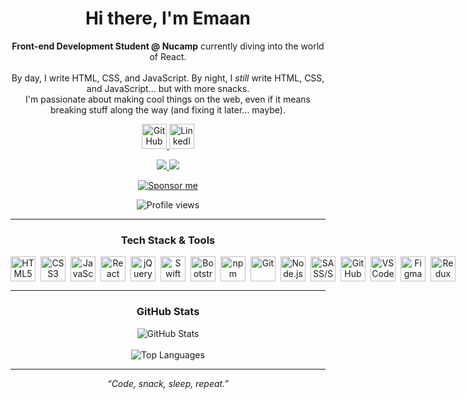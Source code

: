<!-- Profile Header -->
<h1 align="center">Hi there, I'm Emaan</h1>
<p align="center">
  <b>Front-end Development Student @ Nucamp</b> currently diving into the world of React.<br /><br /> 
  By day, I write HTML, CSS, and JavaScript. By night, I <i>still</i> write HTML, CSS, and JavaScript... but with more snacks.<br />
  I'm passionate about making cool things on the web, even if it means breaking stuff along the way (and fixing it later... maybe).
</p>

<!-- Social Links (Crisp SVG badges) -->
<p align="center">
  <a href="https://github.com/mersy-28">
    <img src="https://skillicons.dev/icons?i=github" alt="GitHub" width="40"/>
  </a>
  <a href="https://www.linkedin.com/in/emaan-hookey/">
    <img src="https://skillicons.dev/icons?i=linkedin" alt="LinkedIn" width="40"/>
  </a>
</p>

<!-- email -->
<p align="center">
  <a href="mailto:contact@emaan.dev">
    <img src="https://img.shields.io/badge/contact@emaan.dev-pink?style=flat-square">
  </a>
  <a href="https://emaan.dev">
    <img src="https://img.shields.io/badge/my-website-pink?style=flat-square">
  </a>
</p>

<!-- Sponsor Button -->
<p align="center">
  <a href="https://github.com/sponsors/mersy-28">
    <img src="https://img.shields.io/badge/Sponsor%20me-%E2%9D%A4-pink?style=for-the-badge" alt="Sponsor me"/>
  </a>
</p>

<!-- Visitor Badge -->
<p align="center">
  <img src="https://komarev.com/ghpvc/?username=mersy-28&color=blue&style=flat-square" alt="Profile views" />
</p>

---

<!-- Tech Badges (Crisp, modern Shields.io SVGs) -->
<h3 align="center">Tech Stack & Tools</h3>
<p align="center" style="display:flex; gap:8px;">
  <img src="https://cdn.jsdelivr.net/gh/devicons/devicon/icons/html5/html5-original.svg" alt="HTML5" width="40" height="40"/>
  <img src="https://cdn.jsdelivr.net/gh/devicons/devicon/icons/css3/css3-original.svg" alt="CSS3" width="40" height="40"/>
  <img src="https://cdn.jsdelivr.net/gh/devicons/devicon/icons/javascript/javascript-original.svg" alt="JavaScript" width="40" height="40"/>
  <img src="https://cdn.jsdelivr.net/gh/devicons/devicon/icons/react/react-original.svg" alt="React" width="40" height="40"/>
  <img src="https://cdn.jsdelivr.net/gh/devicons/devicon/icons/jquery/jquery-original.svg" alt="jQuery" width="40" height="40"/>
  <img src="https://cdn.jsdelivr.net/gh/devicons/devicon/icons/swift/swift-original.svg" alt="Swift" width="40" height="40"/>
  <img src="https://cdn.jsdelivr.net/gh/devicons/devicon/icons/bootstrap/bootstrap-original.svg" alt="Bootstrap" width="40" height="40"/>
  <img src="https://cdn.jsdelivr.net/gh/devicons/devicon/icons/npm/npm-original-wordmark.svg" alt="npm" width="40" height="40"/>
  <img src="https://cdn.jsdelivr.net/gh/devicons/devicon/icons/git/git-original.svg" alt="Git" width="40" height="40"/>
  <img src="https://cdn.jsdelivr.net/gh/devicons/devicon/icons/nodejs/nodejs-original.svg" alt="Node.js" width="40" height="40"/>
  <img src="https://cdn.jsdelivr.net/gh/devicons/devicon/icons/sass/sass-original.svg" alt="SASS/SCSS" width="40" height="40"/>
  <img src="https://cdn.jsdelivr.net/gh/devicons/devicon/icons/github/github-original.svg" alt="GitHub" width="40" height="40"/>
  <img src="https://cdn.jsdelivr.net/gh/devicons/devicon/icons/vscode/vscode-original.svg" alt="VS Code" width="40" height="40"/>
  <img src="https://cdn.jsdelivr.net/gh/devicons/devicon/icons/figma/figma-original.svg" alt="Figma" width="40" height="40"/>
  <img src="https://cdn.jsdelivr.net/gh/devicons/devicon/icons/redux/redux-original.svg" alt="Redux" width="40" height="40"/>
</p>

---

<!-- GitHub Stats -->
<h3 align="center">GitHub Stats</h3>
<p align="center">
  <img src="https://github-readme-stats.vercel.app/api?username=mersy-28&show_icons=true&theme=radical&hide_title=true" alt="GitHub Stats" />
  <br />
  <br />
  <img src="https://github-readme-stats.vercel.app/api/top-langs/?username=mersy-28&layout=compact&theme=radical" alt="Top Languages" />
</p>

---

<p align="center">
  <i>“Code, snack, sleep, repeat.”</i>
</p>
